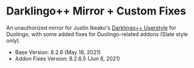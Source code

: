 # Darklingo++ Mirror + Custom Fixes
An unauthorized mirror for Justin Ikeako's [Darklingo++ Userstyle](https://userstyles.org/styles/169205/darklingo) for Duolingo, with some added fixes for Duolingo-related addons (Slate style only).

* Base Version: 8.2.6 (May 18, 2021)
* Addon Fixes Version: 8.2.6.5 (Jun 8, 2021)



